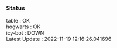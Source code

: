 ### Status


table : OK  
hogwarts : OK  
icy-bot : DOWN  
Latest Update : 2022-11-19 12:16:26.041696
